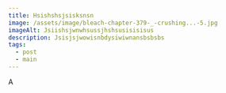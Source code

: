 ```yaml
---
title: Hsishshsjsisksnsn
image: /assets/image/bleach-chapter-379-_-crushing...-5.jpg
imageAlt: Jsiishsjwnwhsussjhshsusisisisus
description: Jsisjsjwowisnbdysiwiwnansbsbsbs
tags:
  - post
  - main
---
```

A